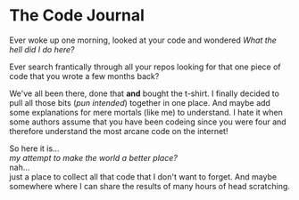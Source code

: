 # The Code Journal

Ever woke up one morning, looked at your code and wondered *What the hell did I do here?*

Ever search frantically through all your repos looking for that one piece of code that you wrote a few months back? 

We've all been there, done that **and** bought the t-shirt. I finally decided to pull all those bits (*pun intended*) together in one place. And maybe add some explanations for mere mortals (like me) to understand. I hate it when some authors assume that you have been codeing since you were four and therefore understand the most arcane code on the internet!  

So here it is...  
*my attempt to make the world a better place?*  
nah...  
just a place to collect all that code that I don't want to forget. And maybe somewhere where I can share the results of many hours of head scratching.
